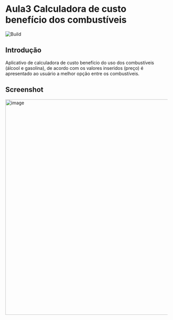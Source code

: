 # Aula3 Calculadora de custo benefício dos combustíveis
![Build](https://img.shields.io/static/v1?label=Versão&message=1.0&color=green) <br>

## Introdução
Aplicativo de calculadora de custo benefício do uso dos combustíveis (álcool e gasolina), de acordo com os valores inseridos (preço) é apresentado ao usuário a melhor opção entre os combustíveis.

## Screenshot
<img width="671" alt="image" src="https://user-images.githubusercontent.com/67007295/184427104-1e597635-79e2-46cb-a92b-05d68602cb74.png">
